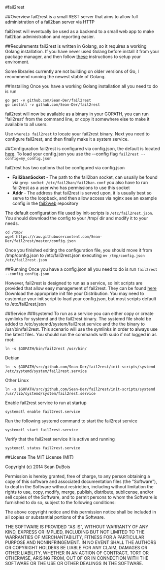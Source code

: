 #fail2rest

##Overview
fail2rest is a small REST server that aims to allow full administration of a fail2ban server via HTTP

fail2rest will eventually be used as a backend to a small web app to make fail2ban
administration and reporting easier.

##Requirements
fail2rest is written in Golang, so it requires a working Golang installation. If you have never used Golang before install it from your
package manager, and then follow [these](http://golang.org/doc/code.html) instructions to setup your enviroment.

Some libraries currently are not building on older versions of Go, I recommend running the newest stable of Golang.

##Installing
Once you have a working Golang installation all you need to do is run

    go get -v github.com/Sean-Der/fail2rest
    go install -v github.com/Sean-Der/fail2rest

fail2rest will now be available as a binary in your GOPATH, you can run 'fail2rest' from the command line, or copy it
somewhere else to make it available to all users.

Use `whereis fail2rest` to locate your fail2rest binary.
Next you need to configure fail2rest, and then finally make it a system service.

##Configuration
fail2rest is configured via config.json, the default is located [here](https://raw.githubusercontent.com/Sean-Der/fail2rest/master/config.json).
To load your config.json you use the --config flag `fail2rest --config=my_config.json`

fail2rest has two options that be configured via config.json
  * **Fail2banSocket** - The path to the fail2ban socket, can usually be found via `grep socket /etc/fail2ban/fail2ban.conf` you also have to run fail2rest as a user who has permissions to use this socket
  * **Addr** - The address that fail2rest is served upon, it is usually best so serve to the loopback, and then allow access via nginx see an example config in the [fail2web](https://github.com/Sean-Der/fail2web) repository

The default configuration file used by init-scripts is `/etc/fail2rest.json`. You should download the config to your /tmp/ dir and modify it to your needs.

    cd /tmp/
    wget https://raw.githubusercontent.com/Sean-Der/fail2rest/master/config.json

Once you finished editing the configuration file, you should move it from /tmp/config.json to /etc/fail2rest.json executing `mv /tmp/config.json /etc/fail2rest.json`

##Running
Once you have a config.json all you need to do is run `fail2rest --config config.json`

However, fail2rest is designed to run as a service, so init scripts are provided that allow easy management of fail2rest. They can be found [here](https://github.com/Sean-Der/fail2rest/tree/master/init-scripts)
Download the appropriate init file your Distribution. You may need to customize your init script to load your config.json, but most scripts default to /etc/fail2rest.json

##Service
###systemd
To run as a service you can either copy or create symlinks for systemd and the fail2rest binary. The systemd file shold be added to /etc/systemd/system/fail2rest.service and the the binary to /usr/bin/fail2rest. This scenario will use the symlinks in order to always use the latest files. You should run the commands with sudo if not logged in as root:

    ln -s $GOPATH/bin/fail2rest /usr/bin/

Debian

    ln -s $GOPATH/src/github.com/Sean-Der/fail2rest/init-scripts/systemd /etc/systemd/system/fail2rest.service

Other Linux

    ln -s $GOPATH/src/github.com/Sean-Der/fail2rest/init-scripts/systemd /usr/lib/systemd/system/fail2rest.service

Enable fail2rest service to run at startup

    systemctl enable fail2rest.service

Run the following systemd command to start the fail2rest service

    systemctl start fail2rest.service

Verify that the fail2rest service it is active and running

    systemctl status fail2rest.service

##License
The MIT License (MIT)

Copyright (c) 2014 Sean DuBois

Permission is hereby granted, free of charge, to any person obtaining a copy
of this software and associated documentation files (the "Software"), to deal
in the Software without restriction, including without limitation the rights
to use, copy, modify, merge, publish, distribute, sublicense, and/or sell
copies of the Software, and to permit persons to whom the Software is
furnished to do so, subject to the following conditions:

The above copyright notice and this permission notice shall be included in
all copies or substantial portions of the Software.

THE SOFTWARE IS PROVIDED "AS IS", WITHOUT WARRANTY OF ANY KIND, EXPRESS OR
IMPLIED, INCLUDING BUT NOT LIMITED TO THE WARRANTIES OF MERCHANTABILITY,
FITNESS FOR A PARTICULAR PURPOSE AND NONINFRINGEMENT. IN NO EVENT SHALL THE
AUTHORS OR COPYRIGHT HOLDERS BE LIABLE FOR ANY CLAIM, DAMAGES OR OTHER
LIABILITY, WHETHER IN AN ACTION OF CONTRACT, TORT OR OTHERWISE, ARISING FROM,
OUT OF OR IN CONNECTION WITH THE SOFTWARE OR THE USE OR OTHER DEALINGS IN
THE SOFTWARE.
